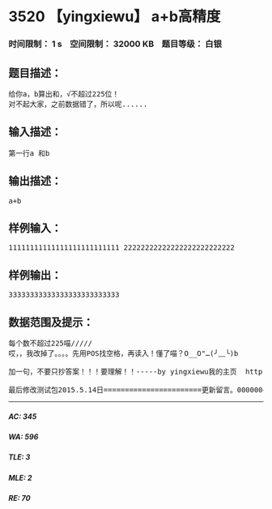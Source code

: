 # 3520 【yingxiewu】 a+b高精度   
### 时间限制： 1 s&nbsp;&nbsp;&nbsp;&nbsp;空间限制： 32000 KB&nbsp;&nbsp;&nbsp;&nbsp;题目等级： 白银  
## 题目描述：  

<pre>
给你a，b算出和，√不超过225位！  
对不起大家，之前数据错了，所以呢......
</pre>
  
  
## 输入描述：  

<pre>
第一行a 和b
</pre>
  
  
## 输出描述：  

<pre>
a+b
</pre>
  
  
## 样例输入：  

<pre>
11111111111111111111111111 22222222222222222222222222
</pre>
  
  
## 样例输出：  

<pre>
33333333333333333333333333
</pre>
  
  
## 数据范围及提示：  

<pre>
每个数不超过225喵/////  
哎，，我改掉了。。。。先用POS找空格，再读入！懂了喵？O__O"…(╯﹏╰)b  
  
加一句，不要只抄答案！！！要理解！！-----by yingxiewu我的主页  http://codevs.cn/accounts/yingxiewu/如果有bug请反馈 yingxiewu @ 163 .com  
  
最后修改测试包2015.5.14日=======================更新留言。000000+00000=？
</pre>
  
  
***  

##### AC: 345  
##### WA: 596  
##### TLE: 3  
##### MLE: 2  
##### RE: 70  
